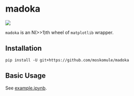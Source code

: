 # madoka

![](https://github.com/moskomule/madoka/workflows/pytest/badge.svg)

`madoka` is an N(>>1)th wheel of `matplotlib` wrapper.

## Installation

```shell script
pip install -U git+https://github.com/moskomule/madoka
```

## Basic Usage

See [example.ipynb](example.ipynb).